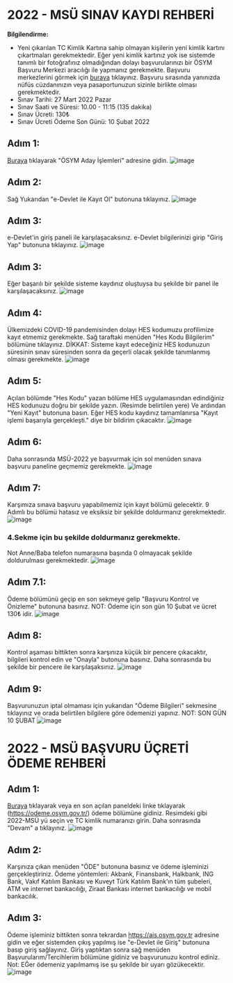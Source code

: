 # 2022 - MSÜ SINAV KAYDI REHBERİ


**Bilgilendirme:**
- Yeni çıkarılan TC Kimlik Kartına sahip olmayan kişilerin yeni kimlik kartını çıkartmaları gerekmektedir. Eğer yeni kimlik kartınız yok ise sistemde tanımlı bir fotoğrafınız olmadığından dolayı başvurularınızı bir ÖSYM Başvuru Merkezi aracılığı ile yapmanız gerekmekte. Başvuru merkezlerini görmek için [buraya](https://dokuman.osym.gov.tr/pdfdokuman/2022/MSU/bm13012022.pdf) tıklayınız. Başvuru sırasında yanınızda nüfüs cüzdanınızın veya pasaportunuzun sizinle birlikte olması gerekmektedir.
- Sınav Tarihi: 27 Mart 2022 Pazar
- Sınav Saati ve Süresi: 10.00 - 11:15 (135 dakika) 
- Sınav Ücreti: 130₺
- Sınav Ücreti Ödeme Son Günü: 10 Şubat 2022

## Adım 1:
[Buraya](https://ais.osym.gov.tr) tıklayarak "ÖSYM Aday İşlemleri" adresine gidin.
![image](https://i.hizliresim.com/sm1739i.jpg)

## Adım 2:
Sağ Yukarıdan "e-Devlet ile Kayıt Ol" butonuna tıklayınız.
![image](https://user-images.githubusercontent.com/31479027/149406479-71414105-14d7-4794-a239-fcdefcdd51dc.png)

## Adım 3:
e-Devlet'in giriş paneli ile karşılaşacaksınız. e-Devlet bilgilerinizi girip "Giriş Yap" butonuna tıklayınız.
![image](https://user-images.githubusercontent.com/31479027/149406653-dd5c6622-0976-42d6-a6d1-4ab41fe8283a.png)

## Adım 3:
Eğer başarılı bir şekilde sisteme kaydınız oluştuysa bu şekilde bir panel ile karşılaşacaksınız.
![image](https://user-images.githubusercontent.com/31479027/149406823-ea8481fa-b97e-4b76-aa96-eace685c9bd3.png)

## Adım 4:
Ülkemizdeki COVID-19 pandemisinden dolayı HES kodumuzu profilimize kayıt etmemiz gerekmekte. Sağ taraftaki menüden "Hes Kodu Bilgilerim" bölümüne tıklayınız.
DİKKAT: Sisteme kayıt edeceğiniz HES kodunuzun süresinin sınav süresinden sonra da geçerli olacak şekilde tanımlanmış olması gerekmekte.
![image](https://user-images.githubusercontent.com/31479027/149407270-d64044db-9b58-4fbf-88ab-56d88cd88bc3.png)

## Adım 5:
Açılan bölümde "Hes Kodu" yazan bölüme HES uygulamasından edindiğiniz HES kodunuzu doğru bir şekilde yazın. (Resimde belirtilen yere) Ve ardından "Yeni Kayıt" butonuna basın. Eğer HES kodu kaydınız tamamlanırsa "Kayıt işlemi başarıyla gerçekleşti." diye bir bildirim çıkacaktır.
![image](https://user-images.githubusercontent.com/31479027/149407579-bdff71ad-71f1-4c90-985f-9fe9ba4d4845.png)

## Adım 6:
Daha sonrasında MSÜ-2022 ye başvurmak için sol menüden sınava başvuru paneline geçmemiz gerekmekte.
![image](https://user-images.githubusercontent.com/31479027/149407784-b8e7e481-436a-4383-ad7e-91aa4f22d420.png)

## Adım 7:
Karşımıza sınava başvuru yapabilmemiz için kayıt bölümü gelecektir. 9 Adımlı bu bölümü hatasız ve eksiksiz bir şekilde doldurmanız gerekmektedir.
![image](https://user-images.githubusercontent.com/31479027/149408639-e4082284-29a6-4891-8890-594995deab60.png)
### 4.Sekme için bu şekilde doldurmanız gerekmekte. 
Not Anne/Baba telefon numarasına başında 0 olmayacak şekilde doldurulması gerekmektedir.
![image](https://user-images.githubusercontent.com/31479027/149409004-4336dd6a-1691-4144-9fb4-e025a458653c.png)

## Adım 7.1:
Ödeme bölümünü geçip en son sekmeye gelip "Başvuru Kontrol ve Önizleme" butonuna basınız. 
NOT: Ödeme için son gün 10 Şubat ve ücret 130₺ idir.
![image](https://user-images.githubusercontent.com/31479027/149409293-e74eea78-e43b-4857-b74b-7e2660342fb7.png)

## Adım 8:
Kontrol aşaması bittikten sonra karşınıza küçük bir pencere çıkacaktır, bilgileri kontrol edin ve "Onayla" butonuna basınız. Daha sonrasında bu şekilde bir pencere ile karşılaşaksınız.
![image](https://user-images.githubusercontent.com/31479027/149409528-7068cafc-5719-4368-88a1-b98537b6fdbc.png)

## Adım 9:
Başvurunuzun iptal olmaması için yukarıdan "Ödeme Bilgileri" sekmesine tıklayınız ve orada belirtilen bilgilere göre ödemenizi yapınız. 
NOT: SON GÜN 10 ŞUBAT
![image](https://user-images.githubusercontent.com/31479027/149409657-b8574342-5942-4d52-9818-182f5fa57206.png)

# 2022 - MSÜ BAŞVURU ÜÇRETİ ÖDEME REHBERİ

## Adım 1:
[Buraya](https://odeme.osym.gov.tr/) tıklayarak veya en son açılan paneldeki linke tıklayarak (https://odeme.osym.gov.tr/) ödeme bölümüne gidiniz. Resimdeki gibi 2022-MSÜ yü seçin ve TC kimlik numaranızı girin. Daha sonrasında "Devam" a tıklayınız.
![image](https://user-images.githubusercontent.com/31479027/149410490-a6717bfe-0cc1-4c05-87c3-c9eb82db3817.png)

## Adım 2:
Karşınıza çıkan menüden "ÖDE" butonuna basınız ve ödeme işleminizi gerçekleştiriniz.
Ödeme yöntemleri: Akbank, Finansbank, Halkbank, ING Bank, Vakıf Katılım Bankası ve Kuveyt Türk Katılım Bank’ın tüm şubeleri, ATM ve internet bankacılığı, Ziraat Bankası internet bankacılığı ve mobil bankacılık.

## Adım 3:
Ödeme işleminiz bittikten sonra tekrardan https://ais.osym.gov.tr adresine gidin ve eğer sistemden çıkış yapılmış ise "e-Devlet ile Giriş" butonuna basıp giriş sağlayınız. Giriş yaptıktan sonra sağ menüden Başvurularım/Tercihlerim bölümüne gidiniz ve başvurunuzu kontrol ediniz.
Not: EĞer ödemeniz yapılmamış ise şu şekilde bir uyarı gözükecektir.
![image](https://user-images.githubusercontent.com/31479027/149411192-81d8f5e9-ebfe-4624-bfd0-6aebcab9cb16.png)
